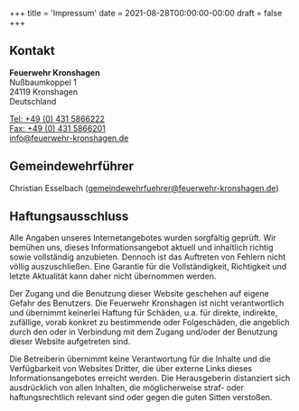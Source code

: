 +++
title = 'Impressum'
date = 2021-08-28T00:00:00-00:00
draft = false
+++

## Kontakt

**Feuerwehr Kronshagen**\
Nußbaumkoppel 1\
24119 Kronshagen\
Deutschland

[Tel: +49 (0) 431 5866222](tel:+494315866222)\
[Fax: +49 (0) 431 5866201](tel:+494315866201)\
[info@feuerwehr-kronshagen.de](mailto:info@feuerwehr-kronshagen.de)

## Gemeindewehrführer

Christian Esselbach ([gemeindewehrfuehrer@feuerwehr-kronshagen.de](mailto:gemeindewehrfuehrer@feuerwehr-kronshagen.de))

## Haftungsausschluss

Alle Angaben unseres Internetangebotes wurden sorgfältig geprüft. Wir bemühen uns, dieses Informationsangebot aktuell
und inhaltlich richtig sowie vollständig anzubieten. Dennoch ist das Auftreten von Fehlern nicht völlig auszuschließen.
Eine Garantie für die Vollständigkeit, Richtigkeit und letzte Aktualität kann daher nicht übernommen werden.

Der Zugang und die Benutzung dieser Website geschehen auf eigene Gefahr des Benutzers. Die Feuerwehr Kronshagen ist
nicht verantwortlich und übernimmt keinerlei Haftung für Schäden, u.a. für direkte, indirekte, zufällige, vorab konkret
zu bestimmende oder Folgeschäden, die angeblich durch den oder in Verbindung mit dem Zugang und/oder der Benutzung
dieser Website aufgetreten sind.

Die Betreiberin übernimmt keine Verantwortung für die Inhalte und die Verfügbarkeit von Websites Dritter, die über
externe Links dieses Informationsangebotes erreicht werden. Die Herausgeberin distanziert sich ausdrücklich von allen
Inhalten, die möglicherweise straf- oder haftungsrechtlich relevant sind oder gegen die guten Sitten verstoßen.
